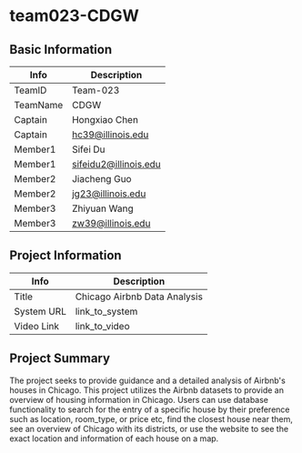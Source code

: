 # team023-CDGW

## Basic Information

|   Info      |        Description     |
| ----------- | ---------------------- |
| TeamID      |         Team-023       |
| TeamName    |           CDGW         |
| Captain     |      Hongxiao Chen     |
| Captain     |   hc39@illinois.edu    |
| Member1     |        Sifei Du        |
| Member1     | sifeidu2@illinois.edu  |
| Member2     |      Jiacheng Guo      |
| Member2     |    jg23@illinois.edu   |
| Member3     |       Zhiyuan Wang     |
| Member3     |   zw39@illinois.edu    |

## Project Information

|   Info      |        Description                     |
| ----------- | -------------------------------------- |
|  Title      |       Chicago Airbnb Data Analysis     |
| System URL  |      link_to_system                    |
| Video Link  |      link_to_video                     |

## Project Summary
The project seeks to provide guidance and a detailed analysis of Airbnb's houses in Chicago. This project utilizes the Airbnb datasets to provide an overview of housing information in Chicago. Users can use database functionality to search for the entry of a specific house by their preference such as location, room_type, or price etc, find the closest house near them, see an overview of Chicago with its districts, or use the website to see the exact location and information of each house on a map.
